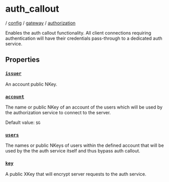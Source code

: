 # auth_callout

/ [config](/reference/server-config/index.md) / [gateway](/reference/server-config/config/gateway/index.md) / [authorization](/reference/server-config/config/gateway/authorization/index.md) 

Enables the auth callout functionality.
All client connections requiring authentication will have
their credentials pass-through to a dedicated auth service.

## Properties

### [`issuer`](/reference/server-config/gateway/authorization/auth_callout/issuer/index.md)

An account public NKey.

### [`account`](/reference/server-config/gateway/authorization/auth_callout/account/index.md)

The name or public NKey of an account of the users which will
be used by the authorization service to connect to the server.

Default value: `$G`

### [`users`](/reference/server-config/gateway/authorization/auth_callout/users/index.md)

The names or public NKeys of users within the defined account
that will be used by the the auth service itself and thus bypass
auth callout.

### [`key`](/reference/server-config/gateway/authorization/auth_callout/key/index.md)

A public XKey that will encrypt server requests to the auth
service.

